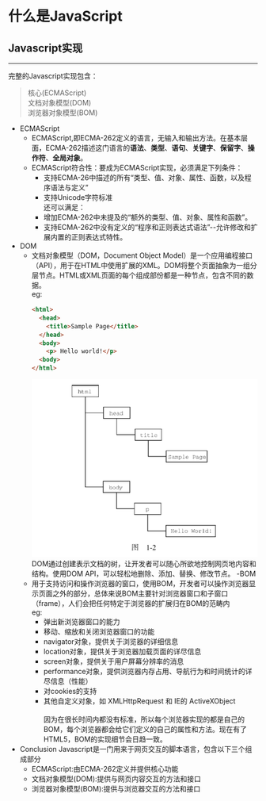 # 什么是JavaScript
## Javascript实现
***
完整的Javascript实现包含：
>核心(ECMAScript)<br>
>文档对象模型(DOM)<br>
>浏览器对象模型(BOM)<br>
- ECMAScript<br>
  - ECMAScript,即ECMA-262定义的语言，无输入和输出方法。在基本层面，ECMA-262描述这门语言的**语法**、**类型**、**语句**、**关键字**、**保留字**、**操作符**、**全局对象**。
  - ECMAScript符合性：要成为ECMAScript实现，必须满足下列条件：
    - 支持ECMA-26中描述的所有“类型、值、对象、属性、函数，以及程序语法与定义”
    - 支持Unicode字符标准<br>
    还可以满足：
    - 增加ECMA-262中未提及的“额外的类型、值、对象、属性和函数”。
    - 支持ECMA-262中没有定义的“程序和正则表达式语法”--允许修改和扩展内置的正则表达式特性。
- DOM
  - 文档对象模型（DOM，Document Object Model）是一个应用编程接口（API），用于在HTML中使用扩展的XML。DOM将整个页面抽象为一组分层节点。HTML或XML页面的每个组成部份都是一种节点，包含不同的数据。<br>
    eg:
    ```html
    <html>
      <head>
        <title>Sample Page</title>
      </head>
      <body>
        <p> Hello world!</p>
      <body>
    </html>
    ```
    ![dom](source_img/DOM.png)
    DOM通过创建表示文档的树，让开发者可以随心所欲地控制网页地内容和结构。使用DOM API，可以轻松地删除、添加、替换、修改节点。
-BOM
  - 用于支持访问和操作浏览器的窗口，使用BOM，开发者可以操作浏览器显示页面之外的部分，总体来说BOM主要针对浏览器窗口和子窗口（frame），人们会把任何特定于浏览器的扩展归在BOM的范畴内<br>eg:
    - 弹出新浏览器窗口的能力
    - 移动、缩放和关闭浏览器窗口的功能
    - navigator对象，提供关于浏览器的详细信息
    - location对象，提供关于浏览器加载页面的详尽信息
    - screen对象，提供关于用户屏幕分辨率的消息
    - performance对象，提供浏览器内存占用、导航行为和时间统计的详尽信息（性能）
    - 对cookies的支持
    - 其他自定义对象，如 XMLHttpRequest 和 IE的 ActiveXObject<br><br>
  因为在很长时间内都没有标准，所以每个浏览器实现的都是自己的BOM，每个浏览器都会给它们定义的自己的属性和方法。现在有了HTML5，BOM的实现细节会日趋一致。
- Conclusion
  Javascript是一门用来于网页交互的脚本语言，包含以下三个组成部分
  - ECMAScript:由ECMA-262定义并提供核心功能
  - 文档对象模型(DOM):提供与网页内容交互的方法和接口
  - 浏览器对象模型(BOM):提供与浏览器交互的方法和接口